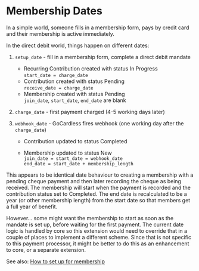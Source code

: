 # Membership Dates

In a simple world, someone fills in a membership form, pays by credit card and
their membership is active immediately.

In the direct debit world, things happen on different dates:

1. `setup_date` - fill in a membership form, complete a direct debit mandate
   - Recurring Contribution created with status In Progress  
     `start_date = charge_date`
   - Contribution created with status Pending  
     `receive_date = charge_date`
   - Membership created with status Pending  
     `join_date`, `start_date`, `end_date` are blank

2. `charge_date` - first payment charged (4-5 working days later)

3. `webhook_date` - GoCardless fires webhook (one working day after the `charge_date`)

   - Contribution updated to status Completed

   - Membership updated to status New  
     `join_date = start_date = webhook_date`  
     `end_date = start_date + membership_length`

This appears to be identical date behaviour to creating a membership with a
pending cheque payment and then later recording the cheque as being received.
The membership will start when the payment is recorded and the contribution
status set to Completed. The end date is recalculated to be a year (or other
membership length) from the start date so that members get a full year of
benefit.

However... some might want the membership to start as soon as the mandate is
set up, before waiting for the first payment. The current date logic is handled
by core so this extension would need to override that in a couple of places to
implement a different scheme.  Since that is not specific to this payment
processor, it might be better to do this as an enhancement to core, or a
separate extension.

See also: [How to set up for membership](../howto/membership.md)

